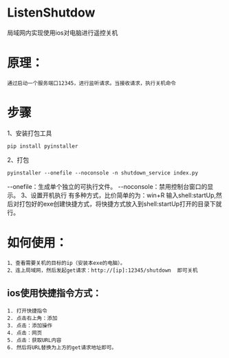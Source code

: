 # ListenShutdow
局域网内实现使用ios对电脑进行遥控关机

# 原理：
    通过启动一个服务端口12345，进行监听请求。当接收请求，执行关机命令

# 步骤
1、安装打包工具
```
pip install pyinstaller
```
2、打包
```
pyinstaller --onefile --noconsole -n shutdown_service index.py
```
--onefile：生成单个独立的可执行文件。
--noconsole：禁用控制台窗口的显示。
3、设置开机执行
    有多种方式，比价简单的为：win+R 输入shell:startUp,然后对打包好的exe创建快捷方式，将快捷方式放入到shell:startUp打开的目录下就行。

# 如何使用：
    1、查看需要关机的目标的ip（安装本exe的电脑）。
    2、连上局域网，然后发起get请求：http://[ip]:12345/shutdown  即可关机

## ios使用快捷指令方式：
    1. 打开快捷指令
    2. 点击右上角：添加
    3. 点击：添加操作
    4. 点击：网页
    5. 点击：获取URL内容
    6. 然后将URL替换为上方的get请求地址即可。